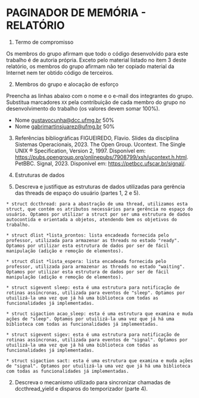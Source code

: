 # PAGINADOR DE MEMÓRIA - RELATÓRIO

1. Termo de compromisso

Os membros do grupo afirmam que todo o código desenvolvido para este
trabalho é de autoria própria.  Exceto pelo material listado no item
3 deste relatório, os membros do grupo afirmam não ter copiado
material da Internet nem ter obtido código de terceiros.

2. Membros do grupo e alocação de esforço

Preencha as linhas abaixo com o nome e o e-mail dos integrantes do
grupo.  Substitua marcadores `XX` pela contribuição de cada membro
do grupo no desenvolvimento do trabalho (os valores devem somar
100%).

  * Nome gustavocunha@dcc.ufmg.br 50%
  * Nome gabrimartinsjuarez@ufmg.br 50%

3. Referências bibliográficas
FIGUEIREDO, Flavio. Slides da disciplina Sistemas Operacionais, 2023.
The Open Group. Ucontext. The Single UNIX ® Specification, Version 2, 1997. Disponível em: https://pubs.opengroup.org/onlinepubs/7908799/xsh/ucontext.h.html.
PetBBC. Signal, 2023. Disponível em: https://petbcc.ufscar.br/signal/.

4. Estruturas de dados

  1. Descreva e justifique as estruturas de dados utilizadas para
     gerência das threads de espaço do usuário (partes 1, 2 e 5).
  
    * struct dccthread: para a abastração de uma thread, utilizamos esta struct, que contém os atributos necessários para gerência no espaço do usuário. Optamos por utilizar a struct por ser uma estrutura de dados autocontida e orientada a objetos, atendendo bem os objetivos do trabalho.

    * struct dlist *lista_prontos: lista encadeada fornecida pelo professor, utilizada para armazenar as threads no estado "ready". Optamos por utilizar esta estrutura de dados por ser de fácil manipulação (adição e remoção de elementos).

    * struct dlist *lista_espera: lista encadeada fornecida pelo professor, utilizada para armazenar as threads no estado "waiting". Optamos por utilizar esta estrutura de dados por ser de fácil manipulação (adição e remoção de elementos).

    * struct sigevent sleep: esta é uma estrutura para notificação de rotinas assíncronas, utilizada para eventos de "sleep". Optamos por utuilizá-la uma vez que já há uma biblioteca com todas as funcionalidades já implementadas.
    
    * struct sigaction acao_sleep: esta é uma estrutura que examina e muda ações de "sleep". Optamos por utuilizá-la uma vez que já há uma biblioteca com todas as funcionalidades já implementadas.

    * struct sigevent sigev: esta é uma estrutura para notificação de rotinas assíncronas, utilizada para eventos de "signal". Optamos por utuilizá-la uma vez que já há uma biblioteca com todas as funcionalidades já implementadas.

    * struct sigaction sact: esta é uma estrutura que examina e muda ações de "signal". Optamos por utuilizá-la uma vez que já há uma biblioteca com todas as funcionalidades já implementadas.

  2. Descreva o mecanismo utilizado para sincronizar chamadas de
     dccthread_yield e disparos do temporizador (parte 4).
